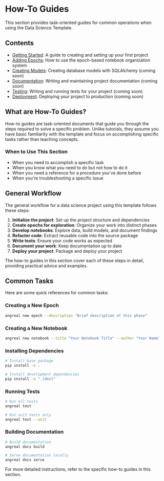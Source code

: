 # How-To Guides

This section provides task-oriented guides for common operations when using the Data Science Template.

## Contents

- [Getting Started](getting-started.md): A guide to creating and setting up your first project
- [Adding Epochs](adding-epochs.md): How to use the epoch-based notebook organization system
- [Creating Models](creating-models.md): Creating database models with SQLAlchemy (coming soon)
- [Documentation](documentation.md): Writing and maintaining project documentation (coming soon)
- [Testing](testing.md): Writing and running tests for your project (coming soon)
- [Deployment](deployment.md): Deploying your project to production (coming soon)

## What are How-To Guides?

How-to guides are task-oriented documents that guide you through the steps required to solve a specific problem. Unlike tutorials, they assume you have basic familiarity with the template and focus on accomplishing specific tasks rather than teaching concepts.

### When to Use This Section

- When you need to accomplish a specific task
- When you know what you need to do but not how to do it
- When you need a reference for a procedure you've done before
- When you're troubleshooting a specific issue

## General Workflow

The general workflow for a data science project using this template follows these steps:

1. **Initialize the project**: Set up the project structure and dependencies
2. **Create epochs for exploration**: Organize your work into distinct phases
3. **Develop notebooks**: Explore data, build models, and document findings
4. **Refactor code**: Extract reusable code into the source package
5. **Write tests**: Ensure your code works as expected
6. **Document your work**: Keep documentation up to date
7. **Deploy your project**: Package and deploy your project

The how-to guides in this section cover each of these steps in detail, providing practical advice and examples.

## Common Tasks

Here are some quick references for common tasks:

### Creating a New Epoch

```bash
angreal new epoch --description "Brief description of this phase"
```

### Creating a New Notebook

```bash
angreal new notebook --title "Your Notebook Title" --author "Your Name"
```

### Installing Dependencies

```bash
# Install base package
pip install -e .

# Install development dependencies
pip install -e ".[dev]"
```

### Running Tests

```bash
# Run all tests
angreal test

# Run unit tests only
angreal test --unit
```

### Building Documentation

```bash
# Build documentation
angreal docs build

# Serve documentation locally
angreal docs serve
```

For more detailed instructions, refer to the specific how-to guides in this section.
